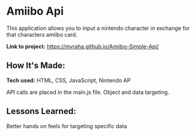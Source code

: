 # Amiibo Api

This application allows you to input a nintendo character in exchange for that characters amiibo card.

**Link to project:** https://myraha.github.io/Amiibo-Simple-Api/

## How It's Made:

**Tech used:** HTML, CSS, JavaScript, Nintendo AP


API calls are placed in the main.js file. Object and data targeting.

## Lessons Learned:

Better hands on feels for targeting specific data
